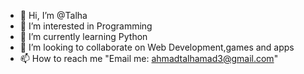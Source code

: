 - 👋 Hi, I’m @Talha
- 👀 I’m interested in Programming
- 🌱 I’m currently learning Python
- 💞️ I’m looking to collaborate on Web Development,games and apps
- 📫 How to reach me "Email me: ahmadtalhamad3@gmail.com"

<!---
Talha50029/Talha50029 is a ✨ special ✨ repository because its `README.md` (this file) appears on your GitHub profile.
You can click the Preview link to take a look at your changes.
--->
